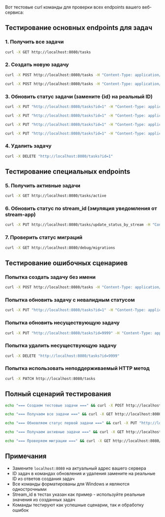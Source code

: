 Вот тестовые curl команды для проверки всех endpoints вашего веб-сервиса:

## Тестирование основных endpoints для задач

### 1. Получить все задачи
```bash
curl -X GET http://localhost:8080/tasks
```

### 2. Создать новую задачу
```bash
curl -X POST http://localhost:8080/tasks -H "Content-Type: application/json" -d "{\"name\":\"Test Task 1\"}"
```

```bash
curl -X POST http://localhost:8080/tasks -H "Content-Type: application/json" -d "{\"name\":\"Test Task 2\"}"
```

### 3. Обновить статус задачи (замените {id} на реальный ID)
```bash
curl -X PUT "http://localhost:8080/tasks?id=1" -H "Content-Type: application/json" -d "{\"status\":\"waiting\"}"
```

```bash
curl -X PUT "http://localhost:8080/tasks?id=1" -H "Content-Type: application/json" -d "{\"status\":\"running\"}"        //используется только приложением внутри!!!!
```

```bash
curl -X PUT "http://localhost:8080/tasks?id=1" -H "Content-Type: application/json" -d "{\"status\":\"stopped\"}"
```

```bash
curl -X PUT "http://localhost:8080/tasks?id=1" -H "Content-Type: application/json" -d "{\"status\":\"error\"}"        //используется только приложением внутри!!!!
```

### 4. Удалить задачу
```bash
curl -X DELETE "http://localhost:8080/tasks?id=1"
```

## Тестирование специальных endpoints

### 5. Получить активные задачи
```bash
curl -X GET http://localhost:8080/tasks/active
```

### 6. Обновить статус по stream_id (эмуляция уведомления от stream-app)
```bash
curl -X PUT http://localhost:8080/tasks/update_status_by_stream -H "Content-Type: application/json" -d "{\"stream_id\":\"abc-def-ghi-jkl\",\"status\":\"running\"}"             //используется только приложением внутри!!!!
```

### 7. Проверить статус миграций
```bash
curl -X GET http://localhost:8080/debug/migrations
```

## Тестирование ошибочных сценариев

### Попытка создать задачу без имени
```bash
curl -X POST http://localhost:8080/tasks -H "Content-Type: application/json" -d "{}"
```

### Попытка обновить задачу с невалидным статусом
```bash
curl -X PUT "http://localhost:8080/tasks?id=1" -H "Content-Type: application/json" -d "{\"status\":\"invalid_status\"}"
```

### Попытка обновить несуществующую задачу
```bash
curl -X PUT "http://localhost:8080/tasks?id=9999" -H "Content-Type: application/json" -d "{\"status\":\"stopped\"}"
```

### Попытка удалить несуществующую задачу
```bash
curl -X DELETE "http://localhost:8080/tasks?id=9999"
```

### Попытка использовать неподдерживаемый HTTP метод
```bash
curl -X PATCH http://localhost:8080/tasks
```

## Полный сценарий тестирования

```bash
echo "=== Создаем тестовые задачи ===" && curl -X POST http://localhost:8080/tasks -H "Content-Type: application/json" -d "{\"name\":\"Task 1\"}" && echo "" && curl -X POST http://localhost:8080/tasks -H "Content-Type: application/json" -d "{\"name\":\"Task 2\"}" && echo ""
```

```bash
echo "=== Получаем все задачи ===" && curl -X GET http://localhost:8080/tasks && echo ""
```

```bash
echo "=== Обновляем статус первой задачи ===" && curl -X PUT "http://localhost:8080/tasks?id=1" -H "Content-Type: application/json" -d "{\"status\":\"waiting\"}" && echo ""
```

```bash
echo "=== Получаем активные задачи ===" && curl -X GET http://localhost:8080/tasks/active && echo ""
```

```bash
echo "=== Проверяем миграции ===" && curl -X GET http://localhost:8080/debug/migrations && echo ""
```

## Примечания

- Замените `localhost:8080` на актуальный адрес вашего сервера
- ID задач в командах обновления и удаления замените на реальные ID из ответов создания задач
- Все команды форматированы для Windows и являются однострочными
- Stream_id в тестах указан как пример - используйте реальные значения из созданных задач
- Команды тестируют как успешные сценарии, так и обработку ошибок